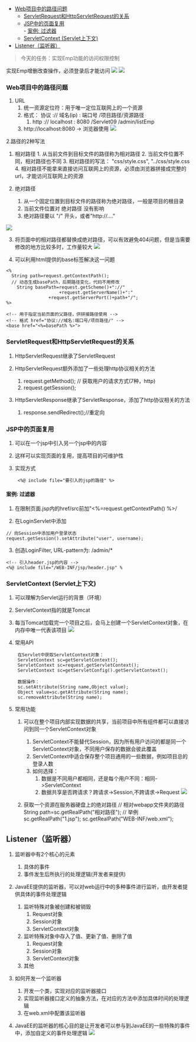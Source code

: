 <!-- TOC -->
- [Web项目中的路径问题](#web项目中的路径问题)
	- [ServletRequest和HttpServletRequest的关系](#servletrequest和httpservletrequest的关系)
	- [JSP中的页面复用](#jsp中的页面复用)<br>
    	    - [案例: 过滤器](#案例-过滤器)
	- [ServletContext (Servlet上下文)](#servletcontext-servlet上下文)
- [Listener（监听器）](#listener监听器)
<!-- /TOC -->

> 今天的任务：实现Emp功能的访问权限控制

实现Emp增删改查操作，必须登录后才能访问
![](day09-1.png)
![](day09-6.png)

###  Web项目中的路径问题
1. URL
	1. 统一资源定位符：用于唯一定位互联网上的一个资源
	2. 格式： 协议 :// 域名(ip) : 端口号 /项目路径/资源路径
		1. http ://  localhost : 8080 /Servlet09 /admin/listEmp
	3. http://localhost:8080 -> 浏览器使用
![](day09-2.png)

2.路径的2种写法
  1. 相对路径
    1. 从当前文件到目标文件的路径称为相对路径
    2. 当前文件位置不同，相对路径也不同
    3. 相对路径的写法： "css/style.css", "../css/style.css
    4. 相对路径不能拿来直接访问互联网上的资源，必须由浏览器拼接成完整的url，才能访问互联网上的资源
  
  2. 绝对路径
		1. 从一个固定位置到目标文件的路径称为绝对路径，一般是项目的根目录
		2. 当前文件位置对 绝对路径 没有影响
		3. 绝对路径要以  "/" 开头，或者"http://...."
    
![](day09-3.png)


3. 将页面中的相对路径都替换成绝对路径，可以有效避免404问题，但是当需要修改的地方比较多时，工作量较大
![](day09-5.png)

4. 可以利用html提供的base标签解决这一问题
```
<% 
  String path=request.getContextPath();
  // 动态生成basePath，后期路径变化，代码不用修改
    String basePath=request.getScheme()+"://"
                    +request.getServerName()+":"
                +request.getServerPort()+path+"/";
%>

<!-- 用于指定当前页面的父路径，供拼接路径使用 -->
<!-- 格式 href="协议://域名:端口号/项目路径/" -->
<base href="<%=basePath %>">
```

### ServletRequest和HttpServletRequest的关系
1. HttpServletRequest继承了ServletRequest
2. HttpServletRequest额外添加了一些处理http协议相关的方法
	1. request.getMethod(); // 获取用户的请求方式(7种，http)
	2. request.getSession();

3. HttpServletResponse继承了ServletResponse，添加了http协议相关的方法
	1. response.sendRedirect();//重定向



### JSP中的页面复用
1. 可以在一个jsp中引入另一个jsp中的内容
2. 这样可以实现页面的复用，提高项目的可维护性
3. 实现方式

		<%@ include file="要引入的jsp的路径" %>


#### 案例: 过滤器

1. 在限制页面.jsp内的href/src前加"<%=request.getContextPath() %>/

2. 在LoginServlet中添加
```
// 向Session中添加用户登录状态
request.getSession().setAttribute("user", username);
```
3. 创造LoginFilter, URL-pattern为: /admin/*
```
<!-- 引入header.jsp的内容 -->
<%@ include file="/WEB-INF/jsp/header.jsp" %
```



### ServletContext (Servlet上下文)
1. 可以理解为Servlet运行的背景（环境）
2. ServletContext指的就是Tomcat
3. 每当Tomcat加载完一个项目之后，会马上创建一个ServletContext对象，在内存中唯一代表该项目
![](day09-7.png)

1. 常用API

		在Servlet中获取ServletContext对象：
		ServletContext sc=getServletContext();
		ServletContext sc=request.getServletContext();
		ServletContext sc=getServletConfig().getServletContext();

		数据操作：
		sc.setAttribute(String name,Object value);
		Object value=sc.getAttribute(String name);
		sc.removeAttribute(String name);

2. 常用功能
	1. 可以在整个项目内部实现数据的共享，当前项目中所有组件都可以直接访问到同一个ServletContext对象
		1. ServletContext不能替代Session，因为所有用户访问的都是同一个ServletContext对象，不同用户保存的数据会彼此覆盖
		2. ServletContext中适合保存整个项目通用的一些数据，例如项目总的登录人数
		3. 如何选择：
			1. 数据是不同用户都相同，还是每个用户不同：相同->ServletContext
			2. 数据共享是否跨请求？跨请求->Session,不跨请求->Request
![](day09-8.png)

	2. 获取一个资源在服务器硬盘上的绝对路径
			// 相对webapp文件夹的路径
			String path=sc.getRealPath("相对路径");
			// 举例
			sc.getRealPath("1.jsp");
			sc.getRealPath("WEB-INF/web.xml");

## Listener（监听器）
1. 监听器中有2个核心的元素
	1. 具体的事件
	2. 事件发生后所执行的处理逻辑(开发者来提供)

2. JavaEE提供的监听器，可以对web运行中的多种事件进行监听，由开发者提供具体的事件处理逻辑
	1. 监听特殊对象被创建和被销毁
		1. Request对象
		2. Session对象
		3. ServletContext对象
	2. 监听特殊对象中存入了值、更新了值、删除了值
		1. Request对象
		2. Session对象
		3. ServletContext对象
	3. 其他

3. 如何开发一个监听器
	1. 开发一个类，实现对应的监听器接口
	2. 实现监听器接口定义的抽象方法，在对应的方法中添加具体时间的处理逻辑
	3. 在web.xml中配置该监听器


4. JavaEE的监听器的核心目的是让开发者可以参与到JavaEE的一些特殊的事件中，添加自定义的事件处理逻辑
![](day09-9.png)

